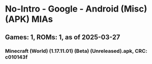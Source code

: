 # No-Intro - Google - Android (Misc) (APK) MIAs
## Games: 1, ROMs: 1, as of 2025-03-27

### Minecraft (World) (1.17.11.01) (Beta) (Unreleased).apk, CRC: c010143f

